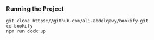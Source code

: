 ### Running the Project

`git clone https://github.com/ali-abdelqawy/bookify.git`
<br />
`cd bookify`
<br />
`npm run dock:up`
